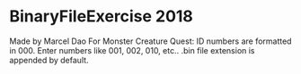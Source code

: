 # BinaryFileExercise 2018
Made by Marcel Dao
For Monster Creature Quest:
ID numbers are formatted in 000. Enter numbers like 001, 002, 010, etc..
.bin file extension is appended by default.
